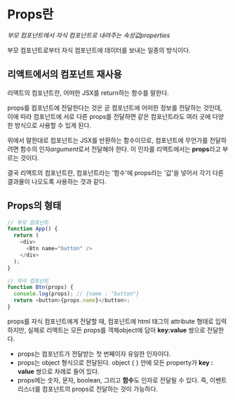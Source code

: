 # Props란

_부모 컴포넌트에서 자식 컴포넌트로 내려주는 속성값properties_

부모 컴포넌트로부터 자식 컴포넌트에 데이터를 보내는 일종의 방식이다.

## 리액트에서의 컴포넌트 재사용

리액트의 컴포넌트란, 어떠한 JSX를 return하는 함수를 말한다.

props를 컴포넌트에 전달한다는 것은 곧 컴포넌트에 어떠한 정보를 전달하는 것인데, 이에 따라 컴포넌트에 서로 다른 props를 전달하면 같은 컴포넌트라도 여러 곳에 다양한 방식으로 사용할 수 있게 된다.

위에서 말한대로 컴포넌트는 JSX를 반환하는 함수이므로, 컴포넌트에 무언가를 전달하려면 함수의 인자*argument*로서 전달해야 한다. 이 인자를 리액트에서는 **props**라고 부르는 것이다.

결국 리액트의 컴포넌트란, 컴포넌트라는 '함수'에 props라는 '값'을 넣어서 각기 다른 결과물이 나오도록 사용하는 것과 같다.

## Props의 형태

```js
// 부모 컴포넌트
function App() {
  return (
    <div>
      <Btn name="button" />
    </div>
  );
}

// 자식 컴포넌트
function Btn(props) {
  console.log(props); // {name : "button"}
  return <button>{props.name}</button>;
}
```

props를 자식 컴포넌트에게 전달할 때, 컴포넌트에 html 태그의 attribute 형태로 입력하지만, 실제로 리액트는 모든 props를 객체object에 담아 **key:value** 쌍으로 전달한다.

- props는 컴포넌트가 전달받는 첫 번째이자 유일한 인자이다.
- props는 object 형식으로 전달된다. object { } 안에 모든 property가 **key : value** 쌍으로 차례로 들어 있다.
- props에는 숫자, 문자, boolean, 그리고 **함수**도 인자로 전달될 수 있다. 즉, 이벤트리스너를 컴포넌트의 props로 전달하는 것이 가능하다.
